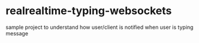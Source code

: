 # realrealtime-typing-websockets
sample project to understand how user/client is notified when user is typing message
